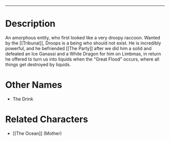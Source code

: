 --------------------------------------------------------------------------------
# Description
An amorphous entity, who first looked like a very droopy raccoon. 
Wanted by the [[Tribunal]], Droops is a being who should not exist. He is incredibly powerful, and he befriended [[The Party]] after we did him a solid and defeated an Ice Ganassi and a White Dragon for him on Limbmas, in return he offered to turn us into liquids when the "Great Flood" occurs, where all things get destroyed by liquids. 
# Other Names
* The Drink
# Related Characters
* [[The Ocean]] (Mother)